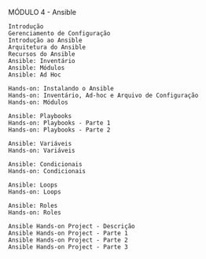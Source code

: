 MÓDULO 4 - Ansible

    Introdução
    Gerenciamento de Configuração
    Introdução ao Ansible
    Arquitetura do Ansible
    Recursos do Ansible
    Ansible: Inventário
    Ansible: Módulos
    Ansible: Ad Hoc
    
    Hands-on: Instalando o Ansible
    Hands-on: Inventário, Ad-hoc e Arquivo de Configuração
    Hands-on: Módulos
    
    Ansible: Playbooks
    Hands-on: Playbooks - Parte 1
    Hands-on: Playbooks - Parte 2
    
    Ansible: Variáveis
    Hands-on: Variáveis
    
    Ansible: Condicionais
    Hands-on: Condicionais
    
    Ansible: Loops
    Hands-on: Loops
    
    Ansible: Roles
    Hands-on: Roles
    
    Ansible Hands-on Project - Descrição
    Ansible Hands-on Project - Parte 1
    Ansible Hands-on Project - Parte 2
    Ansible Hands-on Project - Parte 3

